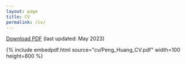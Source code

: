 ```yaml
---
layout: page
title: CV
permalink: /cv/
---
```



 [Download PDF](cv/Peng_Huang_CV.pdf)  (last updated: May 2023)

 <!--The PDF should be embedded underneath -- uses Google Docs for embedding and works if the PDF is on dropbox. Works sporadically if PDF is elsewhere too.-->

{% include embedpdf.html source="cv/Peng_Huang_CV.pdf" width=100 height=800 %}
